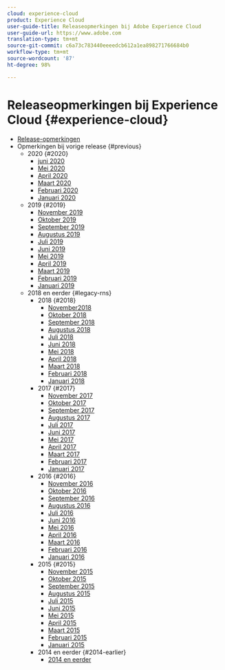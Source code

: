 ```yaml
---
cloud: experience-cloud
product: Experience Cloud
user-guide-title: Releaseopmerkingen bij Adobe Experience Cloud
user-guide-url: https://www.adobe.com
translation-type: tm+mt
source-git-commit: c6a73c783440eeeedcb612a1ea898271766684b0
workflow-type: tm+mt
source-wordcount: '87'
ht-degree: 98%

---
```



# Releaseopmerkingen bij Experience Cloud {#experience-cloud}

+ [Release-opmerkingen](current.md)
+ Opmerkingen bij vorige release {#previous}
   + 2020 {#2020}
      + [juni 2020](c-legacy-releases/2020/06182020.md)
      + [Mei 2020](c-legacy-releases/2020/05212020.md)
      + [April 2020](c-legacy-releases/2020/04162020.md)
      + [Maart 2020](c-legacy-releases/2020/03122020.md)
      + [Februari 2020](c-legacy-releases/2020/02202020.md)
      + [Januari 2020](c-legacy-releases/2020/01162020.md)
   + 2019 {#2019}
      + [November 2019](c-legacy-releases/2019/10312019.md)
      + [Oktober 2019](c-legacy-releases/2019/10102019.md)
      + [September 2019](c-legacy-releases/2019/09122019.md)
      + [Augustus 2019](c-legacy-releases/2019/08082019.md)
      + [Juli 2019](c-legacy-releases/2019/07182019.md)
      + [Juni 2019](c-legacy-releases/2019/06132019.md)
      + [Mei 2019](c-legacy-releases/2019/05092019.md)
      + [April 2019](c-legacy-releases/2019/04112019.md)
      + [Maart 2019](c-legacy-releases/2019/03072019.md)
      + [Februari 2019](c-legacy-releases/2019/02072019.md)
      + [Januari 2019](c-legacy-releases/2019/01172019.md)
   + 2018 en eerder {#legacy-rns}
      + 2018 {#2018}
         + [November2018](c-legacy-releases/2018/11012018.md)
         + [Oktober 2018](c-legacy-releases/2018/10112018.md)
         + [September 2018](c-legacy-releases/2018/09132018.md)
         + [Augustus 2018](c-legacy-releases/2018/08092018.md)
         + [Juli 2018](c-legacy-releases/2018/07192018.md)
         + [Juni 2018](c-legacy-releases/2018/06142018.md)
         + [Mei 2018](c-legacy-releases/2018/05102018.md)
         + [April 2018](c-legacy-releases/2018/04122018.md)
         + [Maart 2018](c-legacy-releases/2018/03082018.md)
         + [Februari 2018](c-legacy-releases/2018/02082018.md)
         + [Januari 2018](c-legacy-releases/2018/01182018.md)
      + 2017 {#2017}
         + [November 2017](c-legacy-releases/2017/11092017.md)
         + [Oktober 2017](c-legacy-releases/2017/10262017.md)
         + [September 2017](c-legacy-releases/2017/09212017.md)
         + [Augustus 2017](c-legacy-releases/2017/08172017.md)
         + [Juli 2017](c-legacy-releases/2017/07202017.md)
         + [Juni 2017](c-legacy-releases/2017/06082017.md)
         + [Mei 2017](c-legacy-releases/2017/05182017.md)
         + [April 2017](c-legacy-releases/2017/04202017.md)
         + [Maart 2017](c-legacy-releases/2017/03092017.md)
         + [Februari 2017](c-legacy-releases/2017/02162017.md)
         + [Januari 2017](c-legacy-releases/2017/01192017.md)
      + 2016 {#2016}
         + [November 2016](c-legacy-releases/2016/11102016.md)
         + [Oktober 2016](c-legacy-releases/2016/10202016.md)
         + [September 2016](c-legacy-releases/2016/09152016.md)
         + [Augustus 2016](c-legacy-releases/2016/08182016.md)
         + [Juli 2016](c-legacy-releases/2016/07212016.md)
         + [Juni 2016](c-legacy-releases/2016/06162016.md)
         + [Mei 2016](c-legacy-releases/2016/05192016.md)
         + [April 2016](c-legacy-releases/2016/04212016.md)
         + [Maart 2016](c-legacy-releases/2016/03172016.md)
         + [Februari 2016](c-legacy-releases/2016/02182016.md)
         + [Januari 2016](c-legacy-releases/2016/01212016.md)
      + 2015 {#2015}
         + [November 2015](c-legacy-releases/2015/11052015.md)
         + [Oktober 2015](c-legacy-releases/2015/10152015.md)
         + [September 2015](c-legacy-releases/2015/09172015.md)
         + [Augustus 2015](c-legacy-releases/2015/08202015.md)
         + [Juli 2015](c-legacy-releases/2015/07162015.md)
         + [Juni 2015](c-legacy-releases/2015/06182015.md)
         + [Mei 2015](c-legacy-releases/2015/05212015.md)
         + [April 2015](c-legacy-releases/2015/04162015.md)
         + [Maart 2015](c-legacy-releases/2015/03192015.md)
         + [Februari 2015](c-legacy-releases/2015/02192015.md)
         + [Januari 2015](c-legacy-releases/2015/01152015.md)
      + 2014 en eerder {#2014-earlier}
         + [2014 en eerder](c-legacy-releases/2014-earlier.md)